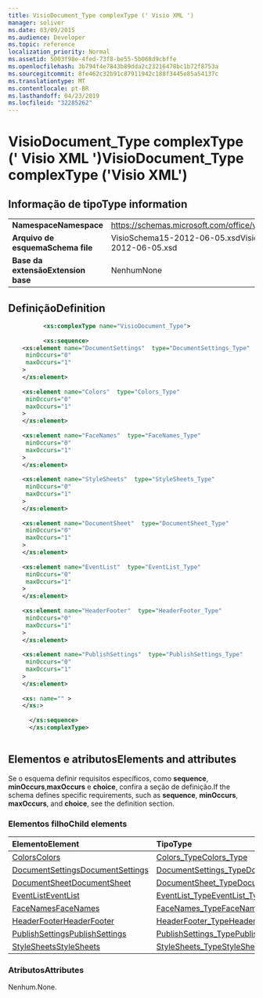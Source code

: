 ```yaml
---
title: VisioDocument_Type complexType (' Visio XML ')
manager: soliver
ms.date: 03/09/2015
ms.audience: Developer
ms.topic: reference
localization_priority: Normal
ms.assetid: 5003f98e-4fed-73f8-be55-5b068d9cbffe
ms.openlocfilehash: 3b794f4e7843b89dda2c23216478bc1b72f8753a
ms.sourcegitcommit: 8fe462c32b91c87911942c188f3445e85a54137c
ms.translationtype: MT
ms.contentlocale: pt-BR
ms.lasthandoff: 04/23/2019
ms.locfileid: "32285262"
---
```

# <a name="visiodocumenttype-complextype-visio-xml"></a><span data-ttu-id="6f42f-102">VisioDocument_Type complexType (' Visio XML ')</span><span class="sxs-lookup"><span data-stu-id="6f42f-102">VisioDocument_Type complexType ('Visio XML')</span></span>

## <a name="type-information"></a><span data-ttu-id="6f42f-103">Informação de tipo</span><span class="sxs-lookup"><span data-stu-id="6f42f-103">Type information</span></span>

|||
|:-----|:-----|
|<span data-ttu-id="6f42f-104">**Namespace**</span><span class="sxs-lookup"><span data-stu-id="6f42f-104">**Namespace**</span></span> <br/> |https://schemas.microsoft.com/office/visio/2011/1/core  <br/> |
|<span data-ttu-id="6f42f-105">**Arquivo de esquema**</span><span class="sxs-lookup"><span data-stu-id="6f42f-105">**Schema file**</span></span> <br/> |<span data-ttu-id="6f42f-106">VisioSchema15-2012-06-05.xsd</span><span class="sxs-lookup"><span data-stu-id="6f42f-106">VisioSchema15-2012-06-05.xsd</span></span>  <br/> |
|<span data-ttu-id="6f42f-107">**Base da extensão**</span><span class="sxs-lookup"><span data-stu-id="6f42f-107">**Extension base**</span></span> <br/> |<span data-ttu-id="6f42f-108">Nenhum</span><span class="sxs-lookup"><span data-stu-id="6f42f-108">None</span></span>  <br/> |
   
## <a name="definition"></a><span data-ttu-id="6f42f-109">Definição</span><span class="sxs-lookup"><span data-stu-id="6f42f-109">Definition</span></span>

```XML
          <xs:complexType name="VisioDocument_Type">
          
          <xs:sequence>
    <xs:element name="DocumentSettings"  type="DocumentSettings_Type"
     minOccurs="0"
     maxOccurs="1"
    >
    </xs:element>
    
    <xs:element name="Colors"  type="Colors_Type"
     minOccurs="0"
     maxOccurs="1"
    >
    </xs:element>
    
    <xs:element name="FaceNames"  type="FaceNames_Type"
     minOccurs="0"
     maxOccurs="1"
    >
    </xs:element>
    
    <xs:element name="StyleSheets"  type="StyleSheets_Type"
     minOccurs="0"
     maxOccurs="1"
    >
    </xs:element>
    
    <xs:element name="DocumentSheet"  type="DocumentSheet_Type"
     minOccurs="0"
     maxOccurs="1"
    >
    </xs:element>
    
    <xs:element name="EventList"  type="EventList_Type"
     minOccurs="0"
     maxOccurs="1"
    >
    </xs:element>
    
    <xs:element name="HeaderFooter"  type="HeaderFooter_Type"
     minOccurs="0"
     maxOccurs="1"
    >
    </xs:element>
    
    <xs:element name="PublishSettings"  type="PublishSettings_Type"
     minOccurs="0"
     maxOccurs="1"
    >
    </xs:element>
    
    <xs: name="" >
    </xs:>
    
      </xs:sequence>
      </xs:complexType>
      
```

## <a name="elements-and-attributes"></a><span data-ttu-id="6f42f-110">Elementos e atributos</span><span class="sxs-lookup"><span data-stu-id="6f42f-110">Elements and attributes</span></span>

<span data-ttu-id="6f42f-111">Se o esquema definir requisitos específicos, como **sequence**, **minOccurs**,**maxOccurs** e **choice**, confira a seção de definição.</span><span class="sxs-lookup"><span data-stu-id="6f42f-111">If the schema defines specific requirements, such as **sequence**, **minOccurs**, **maxOccurs**, and **choice**, see the definition section.</span></span> 
  
### <a name="child-elements"></a><span data-ttu-id="6f42f-112">Elementos filho</span><span class="sxs-lookup"><span data-stu-id="6f42f-112">Child elements</span></span>

|<span data-ttu-id="6f42f-113">**Elemento**</span><span class="sxs-lookup"><span data-stu-id="6f42f-113">**Element**</span></span>|<span data-ttu-id="6f42f-114">**Tipo**</span><span class="sxs-lookup"><span data-stu-id="6f42f-114">**Type**</span></span>|<span data-ttu-id="6f42f-115">**Descrição**</span><span class="sxs-lookup"><span data-stu-id="6f42f-115">**Description**</span></span>|
|:-----|:-----|:-----|
|[<span data-ttu-id="6f42f-116">Colors</span><span class="sxs-lookup"><span data-stu-id="6f42f-116">Colors</span></span>](colors-element-visiodocument_type-complextypevisio-xml.md) <br/> |[<span data-ttu-id="6f42f-117">Colors_Type</span><span class="sxs-lookup"><span data-stu-id="6f42f-117">Colors_Type</span></span>](colors_type-complextypevisio-xml.md) <br/> ||
|[<span data-ttu-id="6f42f-118">DocumentSettings</span><span class="sxs-lookup"><span data-stu-id="6f42f-118">DocumentSettings</span></span>](documentsettings-element-visiodocument_type-complextypevisio-xml.md) <br/> |[<span data-ttu-id="6f42f-119">DocumentSettings_Type</span><span class="sxs-lookup"><span data-stu-id="6f42f-119">DocumentSettings_Type</span></span>](documentsettings_type-complextypevisio-xml.md) <br/> ||
|[<span data-ttu-id="6f42f-120">DocumentSheet</span><span class="sxs-lookup"><span data-stu-id="6f42f-120">DocumentSheet</span></span>](documentsheet-element-visiodocument_type-complextypevisio-xml.md) <br/> |[<span data-ttu-id="6f42f-121">DocumentSheet_Type</span><span class="sxs-lookup"><span data-stu-id="6f42f-121">DocumentSheet_Type</span></span>](documentsheet_type-complextypevisio-xml.md) <br/> ||
|[<span data-ttu-id="6f42f-122">EventList</span><span class="sxs-lookup"><span data-stu-id="6f42f-122">EventList</span></span>](eventlist-element-visiodocument_type-complextypevisio-xml.md) <br/> |[<span data-ttu-id="6f42f-123">EventList_Type</span><span class="sxs-lookup"><span data-stu-id="6f42f-123">EventList_Type</span></span>](eventlist_type-complextypevisio-xml.md) <br/> ||
|[<span data-ttu-id="6f42f-124">FaceNames</span><span class="sxs-lookup"><span data-stu-id="6f42f-124">FaceNames</span></span>](facenames-element-visiodocument_type-complextypevisio-xml.md) <br/> |[<span data-ttu-id="6f42f-125">FaceNames_Type</span><span class="sxs-lookup"><span data-stu-id="6f42f-125">FaceNames_Type</span></span>](facenames_type-complextypevisio-xml.md) <br/> ||
|[<span data-ttu-id="6f42f-126">HeaderFooter</span><span class="sxs-lookup"><span data-stu-id="6f42f-126">HeaderFooter</span></span>](headerfooter-element-visiodocument_type-complextypevisio-xml.md) <br/> |[<span data-ttu-id="6f42f-127">HeaderFooter_Type</span><span class="sxs-lookup"><span data-stu-id="6f42f-127">HeaderFooter_Type</span></span>](headerfooter_type-complextypevisio-xml.md) <br/> ||
|[<span data-ttu-id="6f42f-128">PublishSettings</span><span class="sxs-lookup"><span data-stu-id="6f42f-128">PublishSettings</span></span>](publishsettings-element-visiodocument_type-complextypevisio-xml.md) <br/> |[<span data-ttu-id="6f42f-129">PublishSettings_Type</span><span class="sxs-lookup"><span data-stu-id="6f42f-129">PublishSettings_Type</span></span>](publishsettings_type-complextypevisio-xml.md) <br/> ||
|[<span data-ttu-id="6f42f-130">StyleSheets</span><span class="sxs-lookup"><span data-stu-id="6f42f-130">StyleSheets</span></span>](stylesheets-element-visiodocument_type-complextypevisio-xml.md) <br/> |[<span data-ttu-id="6f42f-131">StyleSheets_Type</span><span class="sxs-lookup"><span data-stu-id="6f42f-131">StyleSheets_Type</span></span>](stylesheets_type-complextypevisio-xml.md) <br/> ||
   
### <a name="attributes"></a><span data-ttu-id="6f42f-132">Atributos</span><span class="sxs-lookup"><span data-stu-id="6f42f-132">Attributes</span></span>

<span data-ttu-id="6f42f-133">Nenhum.</span><span class="sxs-lookup"><span data-stu-id="6f42f-133">None.</span></span>
  


